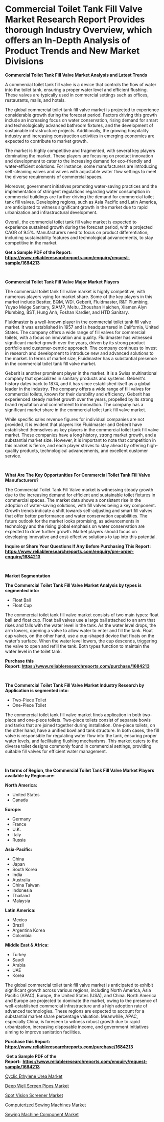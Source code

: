 <p><h1>Commercial Toilet Tank Fill Valve Market Research Report Provides thorough Industry Overview, which offers an In-Depth Analysis of Product Trends and New Market Divisions</h1></p><p><strong>Commercial Toilet Tank Fill Valve Market Analysis and Latest Trends</strong></p>
<p><p>A commercial toilet tank fill valve is a device that controls the flow of water into the toilet tank, ensuring a proper water level and efficient flushing. These valves are typically used in commercial settings such as offices, restaurants, malls, and hotels.</p><p>The global commercial toilet tank fill valve market is projected to experience considerable growth during the forecast period. Factors driving this growth include an increasing focus on water conservation, rising demand for smart and technologically advanced bathroom fixtures, and the development of sustainable infrastructure projects. Additionally, the growing hospitality industry and increasing construction activities in emerging economies are expected to contribute to market growth.</p><p>The market is highly competitive and fragmented, with several key players dominating the market. These players are focusing on product innovation and development to cater to the increasing demand for eco-friendly and water-efficient solutions. For instance, some manufacturers are introducing self-cleaning valves and valves with adjustable water flow settings to meet the diverse requirements of commercial spaces.</p><p>Moreover, government initiatives promoting water-saving practices and the implementation of stringent regulations regarding water consumption in commercial buildings are further driving the demand for commercial toilet tank fill valves. Developing regions, such as Asia Pacific and Latin America, are anticipated to witness significant growth in the market due to rapid urbanization and infrastructural development.</p><p>Overall, the commercial toilet tank fill valve market is expected to experience sustained growth during the forecast period, with a projected CAGR of 9.5%. Manufacturers need to focus on product differentiation, including sustainability features and technological advancements, to stay competitive in the market.</p></p>
<p><strong>Get a Sample PDF of the Report:&nbsp; <a href="https://www.reliableresearchreports.com/enquiry/request-sample/1684213">https://www.reliableresearchreports.com/enquiry/request-sample/1684213</a></strong></p>
<p>&nbsp;</p>
<p><strong>Commercial Toilet Tank Fill Valve Major Market Players</strong></p>
<p><p>The commercial toilet tank fill valve market is highly competitive, with numerous players vying for market share. Some of the key players in this market include Bestter, BQM, WDI, Geberit, Fluidmaster, R&T Plumbing, Yuyao Meige Sanitary, SIAMP, Meitu, Zhoushan Haichen, Xiamen Alyn Plumbing, BST, Hung Anh, Foshan Kardier, and HTD Sanitary.</p><p>Fluidmaster is a well-known player in the commercial toilet tank fill valve market. It was established in 1957 and is headquartered in California, United States. The company offers a wide range of fill valves for commercial toilets, with a focus on innovation and quality. Fluidmaster has witnessed significant market growth over the years, driven by its strong product portfolio and customer-centric approach. The company continues to invest in research and development to introduce new and advanced solutions to the market. In terms of market size, Fluidmaster has a substantial presence in the commercial toilet tank fill valve market.</p><p>Geberit is another prominent player in the market. It is a Swiss multinational company that specializes in sanitary products and systems. Geberit's history dates back to 1874, and it has since established itself as a global leader in the industry. The company offers a wide range of fill valves for commercial toilets, known for their durability and efficiency. Geberit has experienced steady market growth over the years, propelled by its strong brand reputation and commitment to innovation. The company has a significant market share in the commercial toilet tank fill valve market.</p><p>While specific sales revenue figures for individual companies are not provided, it is evident that players like Fluidmaster and Geberit have established themselves as key players in the commercial toilet tank fill valve market. These companies have a long history, strong market growth, and a substantial market size. However, it is important to note that competition in this market is fierce, and each player strives to stay ahead by offering high-quality products, technological advancements, and excellent customer service.</p></p>
<p>&nbsp;</p>
<p><strong>What Are The Key Opportunities For Commercial Toilet Tank Fill Valve Manufacturers?</strong></p>
<p><p>The Commercial Toilet Tank Fill Valve market is witnessing steady growth due to the increasing demand for efficient and sustainable toilet fixtures in commercial spaces. The market data shows a consistent rise in the adoption of water-saving solutions, with fill valves being a key component. Growth trends indicate a shift towards self-adjusting and smart fill valves that offer better performance and water conservation capabilities. The future outlook for the market looks promising, as advancements in technology and the rising global emphasis on water conservation are expected to drive further growth. Market players should focus on developing innovative and cost-effective solutions to tap into this potential.</p></p>
<p><strong>Inquire or Share Your Questions If Any Before Purchasing This Report: <a href="https://www.reliableresearchreports.com/enquiry/pre-order-enquiry/1684213">https://www.reliableresearchreports.com/enquiry/pre-order-enquiry/1684213</a></strong></p>
<p>&nbsp;</p>
<p><strong>Market Segmentation</strong></p>
<p><strong>The Commercial Toilet Tank Fill Valve Market Analysis by types is segmented into:</strong></p>
<p><ul><li>Float Ball</li><li>Float Cup</li></ul></p>
<p><p>The commercial toilet tank fill valve market consists of two main types: float ball and float cup. Float ball valves use a large ball attached to an arm that rises and falls with the water level in the tank. As the water level drops, the arm lowers, opening a valve to allow water to enter and fill the tank. Float cup valves, on the other hand, use a cup-shaped device that floats on the water's surface. When the water level lowers, the cup descends, triggering the valve to open and refill the tank. Both types function to maintain the water level in the toilet tank.</p></p>
<p><strong>Purchase this Report:&nbsp;<a href="https://www.reliableresearchreports.com/purchase/1684213">https://www.reliableresearchreports.com/purchase/1684213</a></strong></p>
<p>&nbsp;</p>
<p><strong>The Commercial Toilet Tank Fill Valve Market Industry Research by Application is segmented into:</strong></p>
<p><ul><li>Two-Piece Toilet</li><li>One-Piece Toilet</li></ul></p>
<p><p>The commercial toilet tank fill valve market finds application in both two-piece and one-piece toilets. Two-piece toilets consist of separate bowls and tanks that are joined together during installation. One-piece toilets, on the other hand, have a unified bowl and tank structure. In both cases, the fill valve is responsible for regulating water flow into the tank, ensuring proper water levels, and facilitating flushing mechanisms. This market caters to the diverse toilet designs commonly found in commercial settings, providing suitable fill valves for efficient water management.</p></p>
<p>&nbsp;</p>
<p><strong>In terms of Region, the Commercial Toilet Tank Fill Valve Market Players available by Region are:</strong></p>
<p>
    <p> <strong> North America: </strong>
        <ul>
            <li>United States</li>
            <li>Canada</li>
        </ul>
        </p> 
    <p> <strong> Europe: </strong>
        <ul>
            <li>Germany</li>
            <li>France</li>
            <li>U.K.</li>
            <li>Italy</li>
            <li>Russia</li>
        </ul>
        </p> 
    <p> <strong> Asia-Pacific: </strong>
        <ul>
            <li>China</li>
            <li>Japan</li>
            <li>South Korea</li>
            <li>India</li>
            <li>Australia</li>
            <li>China Taiwan</li>
            <li>Indonesia</li>
            <li>Thailand</li>
            <li>Malaysia</li>
        </ul>
        </p> 
    <p> <strong> Latin America: </strong>
        <ul>
            <li>Mexico</li>
            <li>Brazil</li>
            <li>Argentina Korea</li>
            <li>Colombia</li>
        </ul>
        </p> 
    <p> <strong> Middle East & Africa: </strong>
        <ul>
            <li>Turkey</li>
            <li>Saudi</li>
            <li>Arabia</li>
            <li>UAE</li>
            <li>Korea</li>
        </ul>
    </p>
    </p>
<p><p>The global commercial toilet tank fill valve market is anticipated to exhibit significant growth across various regions, including North America, Asia Pacific (APAC), Europe, the United States (USA), and China. North America and Europe are projected to dominate the market, owing to the presence of well-established commercial infrastructure and a high adoption rate of advanced technologies. These regions are expected to account for a substantial market share percentage valuation. Meanwhile, APAC, especially China, is foreseen to witness robust growth due to rapid urbanization, increasing disposable income, and government initiatives aiming to improve sanitation facilities.</p></p>
<p><strong>Purchase this Report: <a href="https://www.reliableresearchreports.com/purchase/1684213">https://www.reliableresearchreports.com/purchase/1684213</a></strong></p>
<p>&nbsp;<strong>Get a Sample PDF of the Report:&nbsp;&nbsp;<a href="https://www.reliableresearchreports.com/enquiry/request-sample/1684213">https://www.reliableresearchreports.com/enquiry/request-sample/1684213</a></strong></p>
<p><strong></strong></p>
<p><p><a href="https://medium.com/@dannyharber1978/cyclic-ethylene-urea-market-trends-forecast-and-competitive-analysis-to-2030-1d12ccc11e80">Cyclic Ethylene Urea Market</a></p><p><a href="https://medium.com/@torreyjones2023/deep-well-screen-pipes-market-size-reveals-the-best-marketing-channels-in-global-industry-880a2f4cb4d3">Deep Well Screen Pipes Market</a></p><p><a href="https://www.linkedin.com/pulse/spot-vision-screener-market-size-share-amp-trends-p0btf/">Spot Vision Screener Market</a></p><p><a href="https://github.com/sofyaavrova/Market-Research-Report-List-1/blob/main/computerized-sewing-machines-market.md">Computerized Sewing Machines Market</a></p><p><a href="https://github.com/merzlyukov93/Market-Research-Report-List-1/blob/main/sewing-machine-component-market.md">Sewing Machine Component Market</a></p></p>